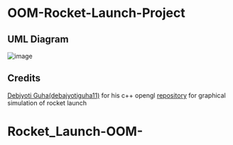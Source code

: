 # OOM-Rocket-Launch-Project
## UML Diagram
![image](https://user-images.githubusercontent.com/76404817/155457898-312752af-e5a6-4b1d-a1ff-3ef4e7b53b38.png)

## Credits
[Debjyoti Guha(debajyotiguha11)](https://github.com/debajyotiguha11) for his c++ opengl [repository](https://github.com/debajyotiguha11/Rocket_Launching) for graphical simulation of rocket launch
# Rocket_Launch-OOM-
